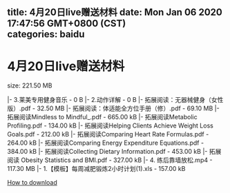 
title: 4月20日live赠送材料
date: Mon Jan 06 2020 17:47:56 GMT+0800 (CST)    
categories: baidu
---

# 4月20日live赠送材料
size: 221.50 MB
 
 
|- 3.莱美专用健身音乐 - 0 B
|- 2.动作详解 - 0 B
|- 拓展阅读：无器械健身（女性版）.pdf - 32.50 MB
|- 拓展阅读：体适能全方位手册（修）.pdf - 69.10 MB
|- 拓展阅读Mindless to Mindful_.pdf - 665.00 kB
|- 拓展阅读Metabolic Profiling.pdf - 134.00 kB
|- 拓展阅读Helping Clients Achieve Weight Loss Goals.pdf - 212.00 kB
|- 拓展阅读Comparing Heart Rate Formulas.pdf - 264.00 kB
|- 拓展阅读Comparing Energy Expenditure Equations.pdf - 384.00 kB
|- 拓展阅读Collecting Dietary Information.pdf - 453.00 kB
|- 拓展阅读 Obesity Statistics and BMI.pdf - 327.00 kB
|- 4. 练后靠墙放松.mp4 - 117.30 MB
|- 1.【模板】每周减肥锻炼2小时计划(1).xls - 157.00 kB

[How to download](https://bpcam.bemobtrk.com/go/2ceec3aa-1ca2-46d6-b9ff-aaa5c184517c?jno=1053)